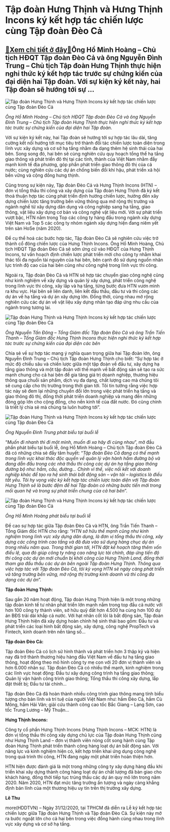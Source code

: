 Tập đoàn Hưng Thịnh và Hưng Thịnh Incons ký kết hợp tác chiến lược cùng Tập đoàn Đèo Cả
=======================================================================================

[:gift:Xem chi tiết ở đây:gift:](https://hddtvn.com/tap-doan-hung-thinh-va-hung-thinh-incons-ky-ket-hop-tac-chien-luoc-cung-tap-doan-deo-ca/)Ông Hồ Minh Hoàng – Chủ tịch HĐQT Tập đoàn Đèo Cả và ông Nguyễn Đình Trung – Chủ tịch Tập đoàn Hưng Thịnh thực hiện nghi thức ký kết hợp tác trước sự chứng kiến của đại diện hai Tập đoàn. Với sự kiện ký kết này, hai Tập đoàn sẽ hướng tới sự …
--------------------------------------------------------------------------------------------------------------------------------------------------------------------------------------------------------------------------------------------------





![Tập đoàn Hưng Thịnh và Hưng Thịnh Incons ký kết hợp tác chiến lược cùng Tập đoàn Đèo Cả](https://hddtvn.com/wp-content/uploads/2021/01/3805_1.jpg "Tập đoàn Hưng Thịnh và Hưng Thịnh Incons ký kết hợp tác chiến lược cùng Tập đoàn Đèo Cả")


*Ông Hồ Minh Hoàng – Chủ tịch HĐQT Tập đoàn Đèo Cả và ông Nguyễn Đình Trung – Chủ tịch Tập đoàn Hưng Thịnh thực hiện nghi thức ký kết hợp tác trước sự chứng kiến của đại diện hai Tập đoàn*.



Với sự kiện ký kết này, hai Tập đoàn sẽ hướng tới sự hợp tác lâu dài, tăng cường kết nối hướng tới mục tiêu trở thành đối tác chiến lược toàn diện trong lĩnh vực xây dựng và cơ sở hạ tầng nhằm đa dạng thêm hệ sinh thái của hai bên. Song song đó, hai bên sẽ cùng nghiên cứu quy hoạch tổng thể hạ tầng giao thông và phát triển đô thị tại các tỉnh, thành của Việt Nam nhằm đẩy mạnh kinh tế địa phương, góp phần phát triển giao thông đô thị của cả nước; cùng nghiên cứu các dự án chống biến đổi khí hậu, phát triển xã hội bền vững và cộng đồng hưng thịnh.


Cũng trong sự kiện này, Tập đoàn Đèo Cả và Hưng Thịnh Incons (HTN) – đơn vị tổng thầu thi công và xây dựng của Tập đoàn Hưng Thịnh đã ký kết thoả thuận hợp tác cùng phát triển định hướng chiến lược, hướng đến xây dựng chiến lược tăng trưởng bền vững thông qua mở rộng thị trường và ngành nghề từ xây dựng dân dụng và công nghiệp sang hạ tầng, giao thông, vật liệu xây dựng cơ bản và công nghệ vật liệu mới. Với sự phát triển vượt bậc, HTN nằm trong Top các công ty hàng đầu trong ngành xây dựng Việt Nam và Top 5 các công ty nhóm ngành xây dựng hiện đang niêm yết trên sàn HoSe (năm 2020).


Để cụ thể hoá các bước hợp tác, Tập đoàn Đèo Cả sẽ nghiên cứu việc trở thành cổ đông chiến lược của Hưng Thịnh Incons. Ông Hồ Minh Hoàng, Chủ tịch HĐQT Tập đoàn Đèo Cả sẽ sớm ứng cử vào HĐQT của Hưng Thịnh Incons, tư vấn hoạch định chiến lược phát triển mới cho công ty nhằm khai thác tối đa nguồn tài nguyên của hai bên, bên cạnh đó sử dụng nguồn nhân lực trình độ cao của hai bên cũng như công nghệ trong lĩnh vực thi công.


Ngoài ra, Tập đoàn Đèo Cả và HTN sẽ hợp tác chuyển giao công nghệ cũng như kinh nghiệm về xây dựng và quản lý xây dựng, phát triển công nghệ trong lĩnh vực thi công, xây lắp và hạ tầng, từng bước đưa HTN vươn mình ra khu vực. Hai bên sẽ liên danh, liên kết đấu thầu, đầu tư và thi công các dự án về hạ tầng và dự án xây dựng lớn. Đồng thời, cùng nhau mở rộng nghiên cứu các dự án về vật liệu xây dựng nhân tạo đáp ứng nhu cầu của ngành trong tương lai.





![Tập đoàn Hưng Thịnh và Hưng Thịnh Incons ký kết hợp tác chiến lược cùng Tập đoàn Đèo Cả](https://hddtvn.com/wp-content/uploads/2021/01/3810_2_1.jpg "Tập đoàn Hưng Thịnh và Hưng Thịnh Incons ký kết hợp tác chiến lược cùng Tập đoàn Đèo Cả")


*Ông Nguyễn Tấn Đông – Tổng Giám đốc Tập đoàn Đèo Cả và ông Trần Tiến Thanh – Tổng Giám đốc Hưng Thịnh Incons thực hiện nghi thức ký kết hợp tác trước sự chứng kiến của đại diện các bên*



Chia sẻ về sự hợp tác mang ý nghĩa quan trọng giữa hai Tập đoàn lớn, ông Nguyễn Đình Trung – Chủ tịch Tập đoàn Hưng Thịnh cho biết: “Sự hợp tác ở mức độ chiều sâu và chiến lược giữa một tập đoàn về đầu tư, xây dựng hạ tầng giao thông và một tập đoàn với thế mạnh về bất động sản sẽ tạo ra sức mạnh chung cho cả hai bên để gia tăng giá trị doanh nghiệp, thương hiệu thông qua chuỗi sản phẩm, dịch vụ đa dạng, chất lượng cao mà chúng tôi sẽ cung cấp cho thị trường trong thời gian tới. Tôi tin tưởng rằng việc hợp tác này sẽ đem lại những chuyển đổi lớn trong việc phát triển hạ tầng và giao thông đô thị, đồng thời phát triển doanh nghiệp và mang đến những đóng góp lớn cho cộng đồng, cho nền kinh tế của đất nước. Đó cũng chính là triết lý chia sẻ mà chúng ta luôn hướng tới”.





![Tập đoàn Hưng Thịnh và Hưng Thịnh Incons ký kết hợp tác chiến lược cùng Tập đoàn Đèo Cả](https://hddtvn.com/wp-content/uploads/2021/01/3815_3_1.jpg "Tập đoàn Hưng Thịnh và Hưng Thịnh Incons ký kết hợp tác chiến lược cùng Tập đoàn Đèo Cả")


*Ông Nguyễn Đình Trung phát biểu tại buổi lễ*



“*Muốn đi nhanh thì đi một mình, muốn đi xa hãy đi cùng nhau*”, mở đầu phần phát biểu tại buổi lễ, ông Hồ Minh Hoàng – Chủ tịch Tập đoàn Đèo Cả đã có những chia sẻ đầy tâm huyết: “*Tập đoàn Đèo Cả đang có thế mạnh trong lĩnh vực khai thác độc quyền về quản lý vận hành hầm đường bộ và đang dẫn đầu trong các nhà thầu thi công các dự án hạ tầng giao thông đường bộ như: hầm, cầu, đường… Chính vì thế, việc nối kết với doanh nghiệp khác để tạo ra hệ sinh thái bất động sản – vận tải – logistics là điều tất yếu. Tôi hy vọng việc ký kết hợp tác chiến lược toàn diện với Tập đoàn Hưng Thịnh sẽ là bước đệm để hai Tập đoàn có những bước tiến mới trong mối quan hệ và trong sự phát triển chung của cả hai bên*”.





![Tập đoàn Hưng Thịnh và Hưng Thịnh Incons ký kết hợp tác chiến lược cùng Tập đoàn Đèo Cả](https://hddtvn.com/wp-content/uploads/2021/01/3821_4.jpg "Tập đoàn Hưng Thịnh và Hưng Thịnh Incons ký kết hợp tác chiến lược cùng Tập đoàn Đèo Cả")


*Ông Hồ Minh Hoàng phát biểu tại buổi lễ*



Đề cao sự hợp tác giữa Tập đoàn Đèo Cả và HTN, ông Trần Tiến Thanh – Tổng Giám đốc HTN cho rằng: “*HTN sở hữu thế mạnh cũng như kinh nghiệm trong lĩnh vực xây dựng dân dụng, là đơn vị tổng thầu thi công, xây dựng các công trình cao tầng và đã đưa vào sử dụng hàng chục dự án trong nhiều năm qua. Trong thời gian tới, HTN đặt kế hoạch tăng thêm vốn điều lệ, qua đó giúp công ty nâng cao năng lực tài chính, đáp ứng tiến độ thi công các dự án mới chuẩn bị khởi công của Hưng Thịnh Land, đồng thời tham gia đấu thầu các dự án bên ngoài Tập đoàn Hưng Thịnh. Thông qua việc hợp tác với Tập đoàn Đèo Cả, tôi kỳ vọng HTN sẽ ngày càng phát triển và tăng trưởng bền vững, mở rộng thị trường kinh doanh và thi công đa dạng các dự án*”.






**Tập đoàn Hưng Thịnh:**


Sau gần 20 năm hoạt động, Tập đoàn Hưng Thịnh hiện là một trong những tập đoàn kinh tế tư nhân phát triển lớn mạnh nằm trong top đầu cả nước với hơn 100 công ty thành viên, sở hữu quỹ đất hơn 4.500 ha cùng hơn 100 dự án BĐS trải dài khắp cả nước. Với hạt nhân cốt lõi là bất động sản, Tập đoàn Hưng Thịnh hiện đã xây dựng hoàn chỉnh hệ sinh thái bao gồm: Đầu tư và phát triển các loại hình bất động sản, xây dựng, công nghệ PropTech và Fintech, kinh doanh trên nền tảng số…


**Tập đoàn Đèo Cả:**


Tập đoàn Đèo Cả có lịch sử hình thành và phát triển hơn 3 thập kỷ và hiện nay đã trở thành thương hiệu hàng đầu Việt Nam về đầu tư hạ tầng giao thông, hoạt động theo mô hình công ty mẹ con với 20 đơn vị thành viên và hơn 6.000 nhân sự. Tập đoàn Đèo Cả có nhiều thế mạnh, kinh nghiệm trong các lĩnh vực hoạt động: Đầu tư xây dựng công trình hạ tầng giao thông; Quản lý vận hành công trình giao thông; Tổng thầu thi công xây dựng, lắp đặt thiết bị; Đầu tư tài chính…


Tập đoàn Đèo Cả đã hoàn thành nhiều công trình giao thông mang tính biểu tượng cho bản lĩnh và trí tuệ của người Việt Nam như: hầm Đèo Cả, hầm Cù Mông, hầm Hải Vân; giải cứu thành công cao tốc Bắc Giang – Lạng Sơn, cao tốc Trung Lương – Mỹ Thuận…


**Hưng Thịnh Incons:**


Công ty cổ phần Hưng Thịnh Incons (Hưng Thịnh Incons – MCK: HTN) là đơn vị tổng thầu thi công xây dựng chủ lực của Tập đoàn Hưng Thịnh cũng như Hưng Thịnh Land – đơn vị thành viên nòng cốt song hành cùng Tập đoàn Hưng Thịnh phát triển thành công hàng loạt dự án bất động sản. Với năng lực và kinh nghiệm hiện có, kết hợp triển khai ứng dụng công nghệ trong quá trình thi công, HTN đang ngày một phát triển hoàn thiện hơn.


HTN hiện được đánh giá là một trong những công ty xây dựng hàng đầu khi triển khai xây dựng thành công hàng loạt dự án chất lượng đã bàn giao cho khách hàng, đồng thời tiếp tục trúng thầu các dự án quy mô lớn trong năm 2020. Năm 2020, HTN đạt mức tăng trưởng ấn tượng và ngày càng khẳng định bản lĩnh của một thương hiệu uy tín trên thị trường xây dựng.







**Lê Thu**



more(HDDTVN) – Ngày 31/12/2020, tại TPHCM đã diễn ra Lễ ký kết hợp tác chiến lược giữa Tập đoàn Hưng Thịnh và Tập đoàn Đèo Cả. Sự kiện này mở ra bước ngoặt lớn cho cả hai bên trong việc đồng hành cùng nhau trong lĩnh vực xây dựng và cơ sở hạ tầng.

